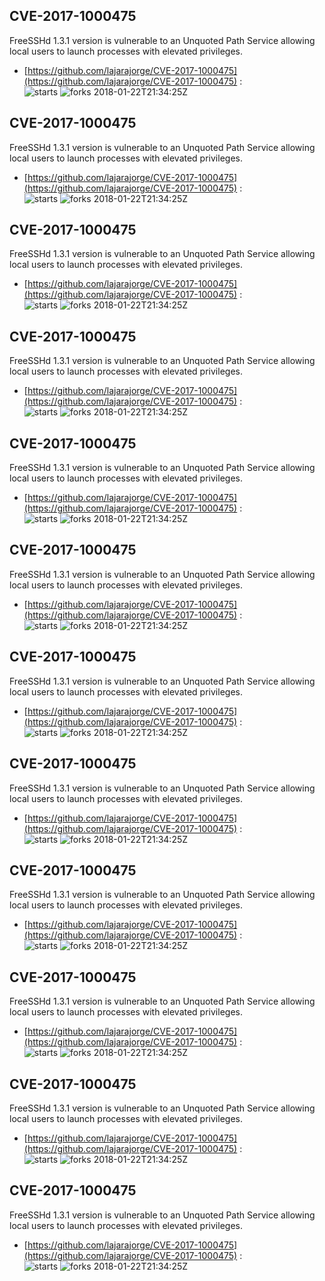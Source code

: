 ## CVE-2017-1000475
 FreeSSHd 1.3.1 version is vulnerable to an Unquoted Path Service allowing local users to launch processes with elevated privileges.

- [https://github.com/lajarajorge/CVE-2017-1000475](https://github.com/lajarajorge/CVE-2017-1000475) :  
![starts](https://img.shields.io/github/stars/lajarajorge/CVE-2017-1000475.svg) 
![forks](https://img.shields.io/github/forks/lajarajorge/CVE-2017-1000475.svg) 
2018-01-22T21:34:25Z

## CVE-2017-1000475
 FreeSSHd 1.3.1 version is vulnerable to an Unquoted Path Service allowing local users to launch processes with elevated privileges.

- [https://github.com/lajarajorge/CVE-2017-1000475](https://github.com/lajarajorge/CVE-2017-1000475) :  
![starts](https://img.shields.io/github/stars/lajarajorge/CVE-2017-1000475.svg) 
![forks](https://img.shields.io/github/forks/lajarajorge/CVE-2017-1000475.svg) 
2018-01-22T21:34:25Z

## CVE-2017-1000475
 FreeSSHd 1.3.1 version is vulnerable to an Unquoted Path Service allowing local users to launch processes with elevated privileges.

- [https://github.com/lajarajorge/CVE-2017-1000475](https://github.com/lajarajorge/CVE-2017-1000475) :  
![starts](https://img.shields.io/github/stars/lajarajorge/CVE-2017-1000475.svg) 
![forks](https://img.shields.io/github/forks/lajarajorge/CVE-2017-1000475.svg) 
2018-01-22T21:34:25Z

## CVE-2017-1000475
 FreeSSHd 1.3.1 version is vulnerable to an Unquoted Path Service allowing local users to launch processes with elevated privileges.

- [https://github.com/lajarajorge/CVE-2017-1000475](https://github.com/lajarajorge/CVE-2017-1000475) :  
![starts](https://img.shields.io/github/stars/lajarajorge/CVE-2017-1000475.svg) 
![forks](https://img.shields.io/github/forks/lajarajorge/CVE-2017-1000475.svg) 
2018-01-22T21:34:25Z

## CVE-2017-1000475
 FreeSSHd 1.3.1 version is vulnerable to an Unquoted Path Service allowing local users to launch processes with elevated privileges.

- [https://github.com/lajarajorge/CVE-2017-1000475](https://github.com/lajarajorge/CVE-2017-1000475) :  
![starts](https://img.shields.io/github/stars/lajarajorge/CVE-2017-1000475.svg) 
![forks](https://img.shields.io/github/forks/lajarajorge/CVE-2017-1000475.svg) 
2018-01-22T21:34:25Z

## CVE-2017-1000475
 FreeSSHd 1.3.1 version is vulnerable to an Unquoted Path Service allowing local users to launch processes with elevated privileges.

- [https://github.com/lajarajorge/CVE-2017-1000475](https://github.com/lajarajorge/CVE-2017-1000475) :  
![starts](https://img.shields.io/github/stars/lajarajorge/CVE-2017-1000475.svg) 
![forks](https://img.shields.io/github/forks/lajarajorge/CVE-2017-1000475.svg) 
2018-01-22T21:34:25Z

## CVE-2017-1000475
 FreeSSHd 1.3.1 version is vulnerable to an Unquoted Path Service allowing local users to launch processes with elevated privileges.

- [https://github.com/lajarajorge/CVE-2017-1000475](https://github.com/lajarajorge/CVE-2017-1000475) :  
![starts](https://img.shields.io/github/stars/lajarajorge/CVE-2017-1000475.svg) 
![forks](https://img.shields.io/github/forks/lajarajorge/CVE-2017-1000475.svg) 
2018-01-22T21:34:25Z

## CVE-2017-1000475
 FreeSSHd 1.3.1 version is vulnerable to an Unquoted Path Service allowing local users to launch processes with elevated privileges.

- [https://github.com/lajarajorge/CVE-2017-1000475](https://github.com/lajarajorge/CVE-2017-1000475) :  
![starts](https://img.shields.io/github/stars/lajarajorge/CVE-2017-1000475.svg) 
![forks](https://img.shields.io/github/forks/lajarajorge/CVE-2017-1000475.svg) 
2018-01-22T21:34:25Z

## CVE-2017-1000475
 FreeSSHd 1.3.1 version is vulnerable to an Unquoted Path Service allowing local users to launch processes with elevated privileges.

- [https://github.com/lajarajorge/CVE-2017-1000475](https://github.com/lajarajorge/CVE-2017-1000475) :  
![starts](https://img.shields.io/github/stars/lajarajorge/CVE-2017-1000475.svg) 
![forks](https://img.shields.io/github/forks/lajarajorge/CVE-2017-1000475.svg) 
2018-01-22T21:34:25Z

## CVE-2017-1000475
 FreeSSHd 1.3.1 version is vulnerable to an Unquoted Path Service allowing local users to launch processes with elevated privileges.

- [https://github.com/lajarajorge/CVE-2017-1000475](https://github.com/lajarajorge/CVE-2017-1000475) :  
![starts](https://img.shields.io/github/stars/lajarajorge/CVE-2017-1000475.svg) 
![forks](https://img.shields.io/github/forks/lajarajorge/CVE-2017-1000475.svg) 
2018-01-22T21:34:25Z

## CVE-2017-1000475
 FreeSSHd 1.3.1 version is vulnerable to an Unquoted Path Service allowing local users to launch processes with elevated privileges.

- [https://github.com/lajarajorge/CVE-2017-1000475](https://github.com/lajarajorge/CVE-2017-1000475) :  
![starts](https://img.shields.io/github/stars/lajarajorge/CVE-2017-1000475.svg) 
![forks](https://img.shields.io/github/forks/lajarajorge/CVE-2017-1000475.svg) 
2018-01-22T21:34:25Z

## CVE-2017-1000475
 FreeSSHd 1.3.1 version is vulnerable to an Unquoted Path Service allowing local users to launch processes with elevated privileges.

- [https://github.com/lajarajorge/CVE-2017-1000475](https://github.com/lajarajorge/CVE-2017-1000475) :  
![starts](https://img.shields.io/github/stars/lajarajorge/CVE-2017-1000475.svg) 
![forks](https://img.shields.io/github/forks/lajarajorge/CVE-2017-1000475.svg) 
2018-01-22T21:34:25Z

